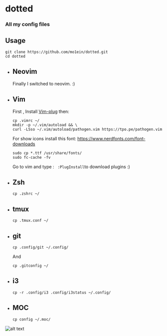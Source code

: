 # dotted
### All my config files
## Usage

```
git clone https://github.com/mo1ein/dotted.git
cd dotted
```

* ## Neovim
    Finally I switched to neovim. :)

* ## Vim
  First , Install [Vim-plug](https://github.com/junegunn/vim-plug) then:
  ```
  cp .vimrc ~/
  mkdir -p ~/.vim/autoload && \
  curl -LSso ~/.vim/autoload/pathogen.vim https://tpo.pe/pathogen.vim
  ```
  For show icons install this font: https://www.nerdfonts.com/font-downloads
  ```
  sudo cp *.ttf /usr/share/fonts/
  sudo fc-cache -fv
  ```
  Go to vim and type : ``` :PlugInstall```to download plugins :)

* ## Zsh
  ```
  cp .zshrc ~/
  ```

* ## tmux
  ```
  cp .tmux.conf ~/
  ```

* ## git
  ```
  cp .config/git ~/.config/
  ```
  And
  ```
  cp .gitconfig ~/
  ```

* ## i3
  ```
  cp -r .config/i3 .config/i3status ~/.config/
  ```

* ## MOC
  ```
  cp config ~/.moc/
  ```
![alt text](https://github.com/mo1ein/My-dotfiles/blob/master/pic.png)
